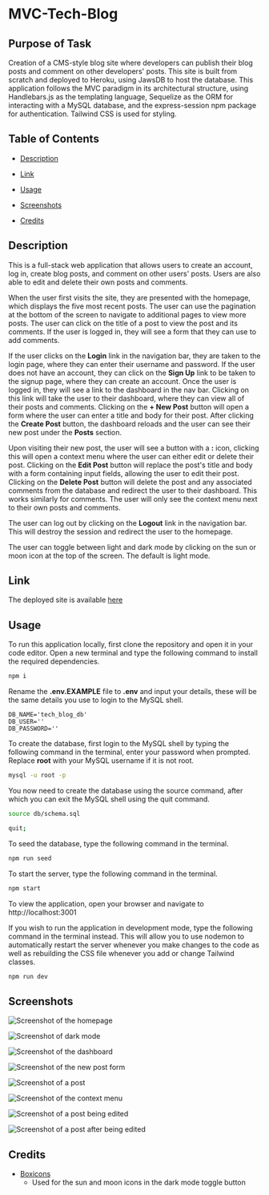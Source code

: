 # MVC-Tech-Blog

## Purpose of Task

Creation of a CMS-style blog site where developers can publish their blog posts and comment on other developers' posts. This site is built from scratch and deployed to Heroku, using JawsDB to host the database. This application follows the MVC paradigm in its architectural structure, using Handlebars.js as the templating language, Sequelize as the ORM for interacting with a MySQL database, and the express-session npm package for authentication. Tailwind CSS is used for styling.

## Table of Contents

- [Description](#description)

- [Link](#link)

- [Usage](#usage)

- [Screenshots](#screenshots)

- [Credits](#credits)

## Description

This is a full-stack web application that allows users to create an account, log in, create blog posts, and comment on other users' posts. Users are also able to edit and delete their own posts and comments.

When the user first visits the site, they are presented with the homepage, which displays the five most recent posts. The user can use the pagination at the bottom of the screen to navigate to additional pages to view more posts. The user can click on the title of a post to view the post and its comments. If the user is logged in, they will see a form that they can use to add comments.

If the user clicks on the **Login** link in the navigation bar, they are taken to the login page, where they can enter their username and password. If the user does not have an account, they can click on the **Sign Up** link to be taken to the signup page, where they can create an account. Once the user is logged in, they will see a link to the dashboard in the nav bar. Clicking on this link will take the user to their dashboard, where they can view all of their posts and comments. Clicking on the **+ New Post** button will open a form where the user can enter a title and body for their post. After clicking the **Create Post** button, the dashboard reloads and the user can see their new post under the **Posts** section.

Upon visiting their new post, the user will see a button with a **:** icon, clicking this will open a context menu where the user can either edit or delete their post. Clicking on the **Edit Post** button will replace the post's title and body with a form containing input fields, allowing the user to edit their post. Clicking on the **Delete Post** button will delete the post and any associated comments from the database and redirect the user to their dashboard. This works similarly for comments. The user will only see the context menu next to their own posts and comments.

The user can log out by clicking on the **Logout** link in the navigation bar. This will destroy the session and redirect the user to the homepage.

The user can toggle between light and dark mode by clicking on the sun or moon icon at the top of the screen. The default is light mode.

## Link

The deployed site is available [here](https://peaceful-gorge-49930-91553d826a7d.herokuapp.com/)

## Usage

To run this application locally, first clone the repository and open it in your code editor. Open a new terminal and type the following command to install the required dependencies.

```sh
npm i
```

Rename the **.env.EXAMPLE** file to **.env** and input your details, these will be the same details you use to login to the MySQL shell.

```dosini
DB_NAME='tech_blog_db'
DB_USER=''
DB_PASSWORD=''
```

To create the database, first login to the MySQL shell by typing the following command in the terminal, enter your password when prompted. Replace **root** with your MySQL username if it is not root.

```sh
mysql -u root -p
```

You now need to create the database using the source command, after which you can exit the MySQL shell using the quit command.

```sh
source db/schema.sql
```

```sh
quit;
```

To seed the database, type the following command in the terminal.

```sh
npm run seed
```

To start the server, type the following command in the terminal.

```sh
npm start
```

To view the application, open your browser and navigate to http://localhost:3001

If you wish to run the application in development mode, type the following command in the terminal instead. This will allow you to use nodemon to automatically restart the server whenever you make changes to the code as well as rebuilding the CSS file whenever you add or change Tailwind classes.

```sh
npm run dev
```

## Screenshots

![Screenshot of the homepage](./public/assets/images/homepage.png)

![Screenshot of dark mode](./public/assets/images/dark-mode.png)

![Screenshot of the dashboard](./public/assets/images/dashboard.png)

![Screenshot of the new post form](./public/assets/images/new-post.png)

![Screenshot of a post](./public/assets/images/post.png)

![Screenshot of the context menu](./public/assets/images/context-menu.png)

![Screenshot of a post being edited](./public/assets/images/edit-post.png)

![Screenshot of a post after being edited](./public/assets/images/edited-post.png)

## Credits

- [Boxicons](https://boxicons.com/)
  - Used for the sun and moon icons in the dark mode toggle button

